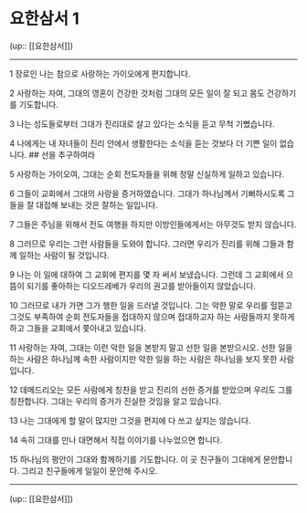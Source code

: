# 요한삼서 1

(up:: [[요한삼서]])

***




1 
장로인 나는 참으로 사랑하는 가이오에게 편지합니다. 



2 
사랑하는 자여, 그대의 영혼이 건강한 것처럼 그대의 모든 일이 잘 되고 몸도 건강하기를 기도합니다. 



3 
나는 성도들로부터 그대가 진리대로 살고 있다는 소식을 듣고 무척 기뻤습니다. 



4 
나에게는 내 자녀들이 진리 안에서 생활한다는 소식을 듣는 것보다 더 기쁜 일이 없습니다. ## 선을 추구하여라 



5 
사랑하는 가이오여, 그대는 순회 전도자들을 위해 정말 신실하게 일하고 있습니다. 



6 
그들이 교회에서 그대의 사랑을 증거하였습니다. 그대가 하나님께서 기뻐하시도록 그들을 잘 대접해 보내는 것은 잘하는 일입니다. 



7 
그들은 주님을 위해서 전도 여행을 하지만 이방인들에게서는 아무것도 받지 않습니다. 



8 
그러므로 우리는 그런 사람들을 도와야 합니다. 그러면 우리가 진리를 위해 그들과 함께 일하는 사람이 될 것입니다. 



9 
나는 이 일에 대하여 그 교회에 편지를 몇 자 써서 보냈습니다. 그런데 그 교회에서 으뜸이 되기를 좋아하는 디오드레베가 우리의 권고를 받아들이지 않았습니다. 



10 
그러므로 내가 가면 그가 행한 일을 드러낼 것입니다. 그는 악한 말로 우리를 헐뜯고 그것도 부족하여 순회 전도자들을 접대하지 않으며 접대하고자 하는 사람들까지 못하게 하고 그들을 교회에서 쫓아내고 있습니다. 



11 
사랑하는 자여, 그대는 이런 악한 일을 본받지 말고 선한 일을 본받으시오. 선한 일을 하는 사람은 하나님께 속한 사람이지만 악한 일을 하는 사람은 하나님을 보지 못한 사람입니다. 



12 
데메드리오는 모든 사람에게 칭찬을 받고 진리의 선한 증거를 받았으며 우리도 그를 칭찬합니다. 그대는 우리의 증거가 진실한 것임을 알고 있습니다. 



13 
나는 그대에게 할 말이 많지만 그것을 편지에 다 쓰고 싶지는 않습니다. 



14 
속히 그대를 만나 대면해서 직접 이야기를 나누었으면 합니다. 



15 
하나님의 평안이 그대와 함께하기를 기도합니다. 이 곳 친구들이 그대에게 문안합니다. 그리고 친구들에게 일일이 문안해 주시오.

***

(up:: [[요한삼서]])
